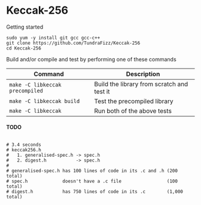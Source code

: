 # Keccak-256

Getting started

```
sudo yum -y install git gcc gcc-c++
git clone https://github.com/TundraFizz/Keccak-256
cd Keccak-256
```

Build and/or compile and test by performing one of these commands

| Command                         | Description                                |
| ------------------------------- | ------------------------------------------ |
| `make -C libkeccak precompiled` | Build the library from scratch and test it |
| `make -C libkeccak build`       | Test the precompiled library               |
| `make -C libkeccak`             | Run both of the above tests                |

#### TODO

```

# 3.4 seconds
# keccak256.h
#   1. generalised-spec.h -> spec.h
#   2. digest.h           -> spec.h
#
# generalised-spec.h has 100 lines of code in its .c and .h (200 total)
# spec.h             doesn't have a .c file                 (100 total)
# digest.h           has 750 lines of code in its .c        (1,000 total)
```
